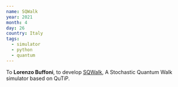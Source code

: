```yaml
---
name: SQWalk
year: 2021
month: 4
day: 26
country: Italy
tags:
  - simulator
  - python
  - quantum
---
```

To **Lorenzo Buffoni**, to develop [SQWalk](https://github.com/Buffoni/SQWalk), A Stochastic Quantum Walk simulator based on QuTiP.
